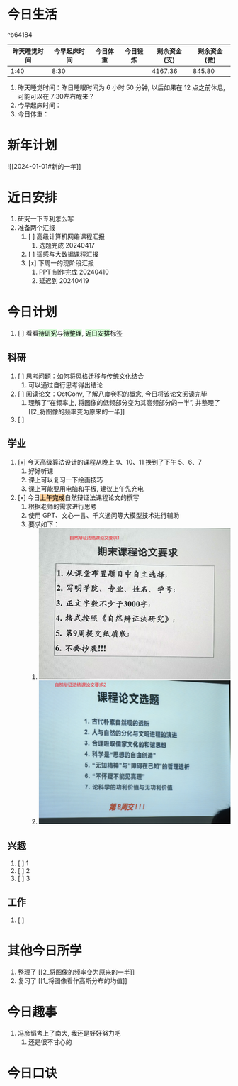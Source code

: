 
# 今日生活

^b64184

| 昨天睡觉时间 | 今早起床时间 | 今日体重 | 今日锻炼 | 剩余资金(支) | 剩余资金(微) |
| ------ | ------ | ---- | ---- | ------- | ------- |
| 1:40   | 8:30   |      |      | 4167.36 | 845.80  |

1. 昨天睡觉时间：昨日睡眠时间为 6 小时 50 分钟, 以后如果在 12 点之前休息, 可能可以在 7:30左右醒来？
2. 今早起床时间：
3. 今日体重：

# 新年计划

![[2024-01-01#新的一年]]

# 近日安排

1. 研究一下专利怎么写
2. 准备两个汇报
	1. [ ] 高级计算机网络课程汇报
		1. 选题完成 20240417
	2. [ ] 遥感与大数据课程汇报
	3. [x] 下周一的现阶段汇报
		1. PPT 制作完成 20240410
		2. 延迟到 20240419

# 今日计划

1. [ ] 看看<mark style="background: #BBFABBA6;">待研究</mark>与<mark style="background: #BBFABBA6;">待整理</mark>,  <mark style="background: #BBFABBA6;">近日安排</mark>标签



## 科研

1. [ ] 思考问题：如何将风格迁移与传统文化结合
	1. 可以通过自行思考得出结论
2. [ ] 阅读论文：OctConv, 了解八度卷积的概念, 今日将该论文阅读完毕
	1. 理解了“在频率上, 将图像的低频部分变为其高频部分的一半”, 并整理了[[2_将图像的频率变为原来的一半]]
3. [ ]  

## 学业

1. [x] 今天高级算法设计的课程从晚上 9、10、11 换到了下午 5、6、7
	1. 好好听课
	2. 课上可以复习一下绘画技巧
	3. 课上可能要用电脑和平板, 建议上午先充电
2. [x] 今日<mark style="background: #FFB86CA6;">上午完成</mark>自然辩证法课程论文的撰写
	1. 根据老师的需求进行思考
	2. 使用 GPT、文心一言、千义通问等大模型技术进行辅助
	3. 要求如下：
		1. ![|318](https://raw.githubusercontent.com/Nekasu/Blog_pics/main/20240408093828.png)
		2. ![|318](https://raw.githubusercontent.com/Nekasu/Blog_pics/main/20240408093842.png)
## 兴趣

1. [ ] 1
2. [ ] 2
3. [ ] 3 

## 工作

1. [ ] 

# 其他今日所学

1. 整理了 [[2_将图像的频率变为原来的一半]] 
2. 复习了 [[1_将图像看作高斯分布的均值]] 

# 今日趣事

1. 冯彦韬考上了南大, 我还是好好努力吧
	1. 还是很不甘心的

# 今日口诀


